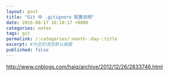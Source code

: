 ```yaml
---
layout: post
title: "Git 中 .gitignore 配置说明"
date: 2016-08-17 16:10:17 +0800
categories: notes
tags: git
permalink: /:categories/:month-:day-:title
excerpt: #为空的清空默认摘要
published: false
---
```

http://www.cnblogs.com/haiq/archive/2012/12/26/2833746.html
